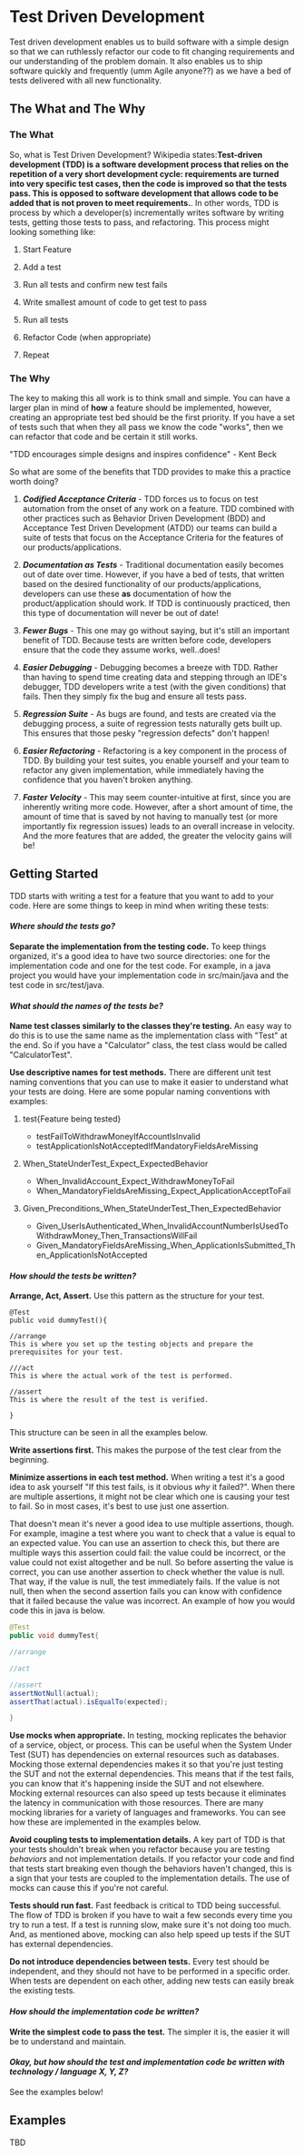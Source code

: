 # Test Driven Development

Test driven development enables us to build software with a simple design so that we can ruthlessly refactor our code to fit changing requirements and our understanding of the problem domain. It also enables us to ship software quickly and frequently (umm Agile anyone??) as we have a bed of tests delivered with all new functionality.

## The What and The Why

### The What

So, what is Test Driven Development? Wikipedia states: **​​Test-driven development (TDD) is a software development process that relies on the repetition of a very short development cycle: requirements are turned into very specific test cases, then the code is improved so that the tests pass. This is opposed to software development that allows code to be added that is not proven to meet requirements.**. In other words, TDD is process by which a developer(s) incrementally writes software by writing tests, getting those tests to pass, and refactoring. This process might looking something like:

1. Start Feature​

2. Add a test​

3. Run all tests and confirm new test fails​

4. Write smallest amount of code to get test to pass​

5. Run all tests​

6. Refactor Code (when appropriate)

7. Repeat

### The Why

The key to making this all work is to think small and simple. You can have a larger plan in mind of **how** a feature should be implemented, however, creating an appropriate test bed should be the first priority. If you have a set of tests such that when they all pass we know the code "works", then we can refactor that code and be certain it still works.

"TDD encourages simple designs and inspires confidence" - Kent Beck

So what are some of the benefits that TDD provides to make this a practice worth doing?

1. ***Codified Acceptance Criteria*** - TDD forces us to focus on test automation from the onset of any work on a feature. TDD combined with other practices such as Behavior Driven Development (BDD) and Acceptance Test Driven Development (ATDD) our teams can build a suite of tests that focus on the Acceptance Criteria for the features of our products/applications.

2. ***Documentation as Tests*** - Traditional documentation easily becomes out of date over time. However, if you have a bed of tests, that written based on the desired functionality of our products/applications, developers can use these **as** documentation of how the product/application should work. If TDD is continuously practiced, then this type of documentation will never be out of date!

3. ***Fewer Bugs*** - This one may go without saying, but it's still an important benefit of TDD. Because tests are written before code, developers ensure that the code they assume works, well..does!

4. ***Easier Debugging*** - Debugging becomes a breeze with TDD. Rather than having to spend time creating data and stepping through an IDE's debugger, TDD developers write a test (with the given conditions) that fails. Then they simply fix the bug and ensure all tests pass.

5. ***Regression Suite*** - As bugs are found, and tests are created via the debugging process, a suite of regression tests naturally gets built up. This ensures that those pesky "regression defects" don't happen!

6. ***Easier Refactoring*** - Refactoring is a key component in the process of TDD. By building your test suites, you enable yourself and your team to refactor any given implementation, while immediately having the confidence that you haven't broken anything.

7. ***Faster Velocity*** - This may seem counter-intuitive at first, since you are inherently writing more code. However, after a short amount of time, the amount of time that is saved by not having to manually test (or more importantly fix regression issues) leads to an overall increase in velocity. And the more features that are added, the greater the velocity gains will be!

## Getting Started

TDD starts with writing a test for a feature that you want to add to your code. Here are some things to keep in mind when writing these tests:

#### ***Where should the tests go?***

**Separate the implementation from the testing code.** To keep things organized, it's a good idea to have two source directories: one for the implementation code and one for the test code. For example, in a java project you would have your implementation code in src/main/java and the test code in src/test/java.

#### ***What should the names of the tests be?***

**Name test classes similarly to the classes they're testing.** An easy way to do this is to use the same name as the implementation class with "Test" at the end. So if you have a "Calculator" class, the test class would be called "CalculatorTest".

**Use descriptive names for test methods.** There are different unit test naming conventions that you can use to make it easier to understand what your tests are doing. Here are some popular naming conventions with examples:

1. test{Feature being tested}
	- testFailToWithdrawMoneyIfAccountIsInvalid
	- testApplicationIsNotAcceptedIfMandatoryFieldsAreMissing

2. When_StateUnderTest_Expect_ExpectedBehavior
	- When_InvalidAccount_Expect_WithdrawMoneyToFail
	- When_MandatoryFieldsAreMissing_Expect_ApplicationAcceptToFail

3. Given_Preconditions_When_StateUnderTest_Then_ExpectedBehavior
	- Given_UserIsAuthenticated_When_InvalidAccountNumberIsUsedToWithdrawMoney_Then_TransactionsWillFail
	- Given_MandatoryFieldsAreMissing_When_ApplicationIsSubmitted_Then_ApplicationIsNotAccepted

#### ***How should the tests be written?***

**Arrange, Act, Assert.** Use this pattern as the structure for your test. 

```
@Test
public void dummyTest(){

//arrange
This is where you set up the testing objects and prepare the prerequisites for your test.

///act
This is where the actual work of the test is performed.

//assert
This is where the result of the test is verified.

}
```

This structure can be seen in all the examples below.

**Write assertions first.** This makes the purpose of the test clear from the beginning.

**Minimize assertions in each test method.** When writing a test it's a good idea to ask yourself "If this test fails, is it obvious _why_ it failed?". When there are multiple assertions, it might not be clear which one is causing your test to fail. So in most cases, it's best to use just one assertion. 

That doesn't mean it's never a good idea to use multiple assertions, though. For example, imagine a test where you want to check that a value is equal to an expected value. You can use an assertion to check this, but there are multiple ways this assertion could fail: the value could be incorrect, or the value could not exist altogether and be null. So before asserting the value is correct, you can use another assertion to check whether the value is null. That way, if the value is null, the test immediately fails. If the value is not null, then when the second assertion fails you can know with confidence that it failed because the value was incorrect. An example of how you would code this in java is below.

```java
@Test
public void dummyTest{

//arrange

//act

//assert
assertNotNull(actual);
assertThat(actual).isEqualTo(expected);

}
```

**Use mocks when appropriate.** In testing, mocking replicates the behavior of a service, object, or process. This can be useful when the System Under Test (SUT) has dependencies on external resources such as databases. Mocking those external dependencies makes it so that you're just testing the SUT and not the external dependencies. This means that if the test fails, you can know that it's happening inside the SUT and not elsewhere. Mocking external resources can also speed up tests because it eliminates the latency in communication with those resources. There are many mocking libraries for a variety of languages and frameworks. You can see how these are implemented in the examples below.

**Avoid coupling tests to implementation details.** A key part of TDD is that your tests shouldn't break when you refactor because you are testing _behaviors_ and not implementation details. If you refactor your code and find that tests start breaking even though the behaviors haven't changed, this is a sign that your tests are coupled to the implementation details. The use of mocks can cause this if you're not careful.

**Tests should run fast.** Fast feedback is critical to TDD being successful. The flow of TDD is broken if you have to wait a few seconds every time you try to run a test. If a test is running slow, make sure it's not doing too much. And, as mentioned above, mocking can also help speed up tests if the SUT has external dependencies.

**Do not introduce dependencies between tests.** Every test should be independent, and they should not have to be performed in a specific order. When tests are dependent on each other, adding new tests can easily break the existing tests.

#### ***How should the implementation code be written?***

**Write the simplest code to pass the test.** The simpler it is, the easier it will be to understand and maintain.

#### ***Okay, but how should the test and implementation code be written with technology / language X, Y, Z?***

See the examples below!

## Examples

TBD